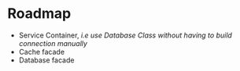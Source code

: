 # Roadmap

- Service Container, *i.e use Database Class without having to build connection manually*
- Cache facade
- Database facade
